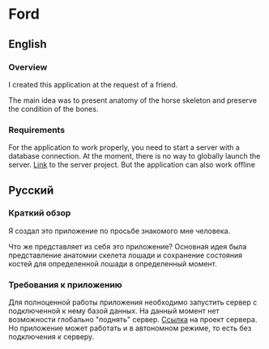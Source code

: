 # Ford

## English

### Overview

I created this application at the request of a friend. 

The main idea was to present anatomy of the horse skeleton and preserve the condition of the bones.

### Requirements

For the application to work properly, you need to start a server with a database connection. At the moment, there is no way to globally launch the server.
[Link](https://github.com/Roofikk/Ford.WebApi) to the server project. But the application can also work offline

## Русский

### Краткий обзор

Я создал это приложение по просьбе знакомого мне человека. 

Что же представляет из себя это приложение? Основная идея была представление анатомии скелета лошади и сохранение состояния костей для определенной лошади в определенный момент.

### Требования к приложению

Для полноценной работы приложения необходимо запустить сервер с подключенной к нему базой данных. На данный момент нет возможности глобально "поднять" сервер. 
[Ссылка](https://github.com/Roofikk/Ford.WebApi) на проект сервера. Но приложение может работать и в автономном режиме, то есть без подключения к серверу.
